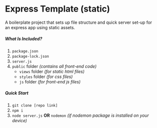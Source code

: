 # Express Template (static)

A boilerplate project that sets up file structure and quick server
set-up for an express app using static assets.

##### What Is Included?

1. `package.json`
2. `package-lock.json`
3. `server.js`
4. `public` folder _(contains all front-end code)_
   * `views` folder _(for static html files)_
   * `styles` folder _(for css files)_
   * `js` folder _(for front-end js files)_

##### Quick Start

1. `git clone [repo link]`
2. `npm i`
3. `node server.js` __OR__ `nodemon` _(if nodemon package is installed on your device)_



